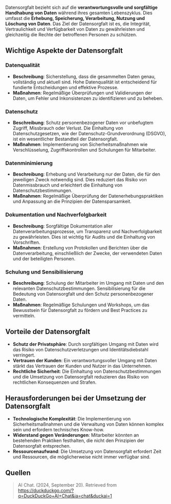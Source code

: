 Datensorgfalt bezieht sich auf die **verantwortungsvolle und sorgfältige Handhabung von Daten** während ihres gesamten Lebenszyklus. Dies umfasst die **Erhebung, Speicherung, Verarbeitung, Nutzung und Löschung von Daten**. Das Ziel der Datensorgfalt ist es, die Integrität, Vertraulichkeit und Verfügbarkeit von Daten zu gewährleisten und gleichzeitig die Rechte der betroffenen Personen zu schützen.

## Wichtige Aspekte der Datensorgfalt

### Datenqualität
- **Beschreibung**: Sicherstellung, dass die gesammelten Daten genau, vollständig und aktuell sind. Hohe Datenqualität ist entscheidend für fundierte Entscheidungen und effektive Prozesse.
- **Maßnahmen**: Regelmäßige Überprüfungen und Validierungen der Daten, um Fehler und Inkonsistenzen zu identifizieren und zu beheben.

### Datenschutz
- **Beschreibung**: Schutz personenbezogener Daten vor unbefugtem Zugriff, Missbrauch oder Verlust. Die Einhaltung von Datenschutzgesetzen, wie der Datenschutz-Grundverordnung (DSGVO), ist ein wesentlicher Bestandteil der Datensorgfalt.
- **Maßnahmen**: Implementierung von Sicherheitsmaßnahmen wie Verschlüsselung, Zugriffskontrollen und Schulungen für Mitarbeiter.

### Datenminimierung
- **Beschreibung**: Erhebung und Verarbeitung nur der Daten, die für den jeweiligen Zweck notwendig sind. Dies reduziert das Risiko von Datenmissbrauch und erleichtert die Einhaltung von Datenschutzbestimmungen.
- **Maßnahmen**: Regelmäßige Überprüfung der Datenerhebungspraktiken und Anpassung an die Prinzipien der Datensparsamkeit.

### Dokumentation und Nachverfolgbarkeit
- **Beschreibung**: Sorgfältige Dokumentation aller Datenverarbeitungsprozesse, um Transparenz und Nachverfolgbarkeit zu gewährleisten. Dies ist wichtig für Audits und die Einhaltung von Vorschriften.
- **Maßnahmen**: Erstellung von Protokollen und Berichten über die Datenverarbeitung, einschließlich der Zwecke, der verwendeten Daten und der beteiligten Personen.

### Schulung und Sensibilisierung
- **Beschreibung**: Schulung der Mitarbeiter im Umgang mit Daten und den relevanten Datenschutzbestimmungen. Sensibilisierung für die Bedeutung von Datensorgfalt und den Schutz personenbezogener Daten.
- **Maßnahmen**: Regelmäßige Schulungen und Workshops, um das Bewusstsein für Datensorgfalt zu fördern und Best Practices zu vermitteln.

## Vorteile der Datensorgfalt
- **Schutz der Privatsphäre**: Durch sorgfältigen Umgang mit Daten wird das Risiko von Datenschutzverletzungen und Identitätsdiebstahl verringert.
- **Vertrauen der Kunden**: Ein verantwortungsvoller Umgang mit Daten stärkt das Vertrauen der Kunden und Nutzer in das Unternehmen.
- **Rechtliche Sicherheit**: Die Einhaltung von Datenschutzbestimmungen und die Umsetzung von Datensorgfalt reduzieren das Risiko von rechtlichen Konsequenzen und Strafen.

## Herausforderungen bei der Umsetzung der Datensorgfalt
- **Technologische Komplexität**: Die Implementierung von Sicherheitsmaßnahmen und die Verwaltung von Daten können komplex sein und erfordern technisches Know-how.
- **Widerstand gegen Veränderungen**: Mitarbeiter könnten an bestehenden Praktiken festhalten, die nicht den Prinzipien der Datensorgfalt entsprechen.
- **Ressourcenaufwand**: Die Umsetzung von Datensorgfalt erfordert Zeit und Ressourcen, die möglicherweise nicht immer verfügbar sind.

## Quellen
> AI Chat. (2024, September 20). Retrieved from https://duckduckgo.com/?q=DuckDuckGo+AI+Chat&ia=chat&duckai=1